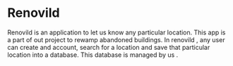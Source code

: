 # Renovild
Renovild is an application to let us know any particular location. This app is a part of out project to rewamp abandoned buildings. In renovild , any user can create and account, search for a location and save that particular location into a database. This database is managed by us .
